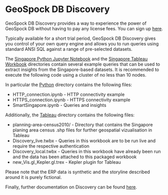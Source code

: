 # GeoSpock DB Discovery


GeoSpock DB Discovery provides a way to experience the power of GeoSpock DB without having to pay any license fees. You can sign up [here](https://geospock.com/en/product/geospock-db-discovery/).

Typically available for a short trial period, GeoSpock DB Discovery gives you control of your own query engine and allows you to run queries using standard ANSI SQL against a range of pre-selected datasets.

The [Singapore Python Jupyter Notebook](sg_python/) and the [Singapore Tableau Workbook](sg_tableau/) directories contain several example queries that can be used to extract insights from the Singapore-based datasets. It is recommended to execute the following code using a cluster of no less than 10 nodes.

In particular the [Python](sg_python/) directory contains the following files:

 - HTTP_connection.ipynb - HTTP connectivity example
 - HTTPS_connection.ipynb - HTTPS connectivity example
 - SmartSingapore.ipynb - Queries and insights

Additionally, the [Tableau](sg_tableau/) directory contains the following files:

- planning-area-census2010/ - Directory that contains the Singapore planing area census .shp files for further geospatial vizualisation in Tableau
- Discovery_live.twbx - Queries in this workbook are to be run live and require the respective authentication
- Discovery_local.twbx - Queries in this workbook have already been run and the data has been attached to this packaged workbook
- new_Vis.gl_Kepler.gl.trex - Kepler plugin for Tableau

Please note that the ERP data is synthetic and the storyline described around it is purely fictional.

Finally, further documentation on Discovery can be found [here](https://docs.geospock.com/discovery/about/).
